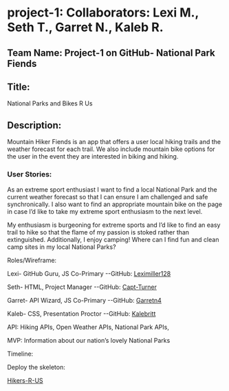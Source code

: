 # project-1: Collaborators: Lexi M., Seth T., Garret N., Kaleb R.

## Team Name: Project-1 on GitHub- National Park Fiends

## Title: 

National Parks and Bikes R Us

## Description: 

Mountain Hiker Fiends is an app that offers a user local hiking trails and the weather forecast for each trail. We also include mountain bike options for the user in the event they are interested in biking and hiking.

### User Stories:

As an extreme sport enthusiast I want to find a local National Park and the current weather forecast so that I can ensure I am challenged and safe synchronically.
I also want to find an appropriate mountain bike on the page in case I’d like to take my extreme sport enthusiasm to the next level.

My enthusiasm is burgeoning for extreme sports and I’d like to find an easy trail to hike so that the flame of my passion is stoked rather than extinguished.
Additionally, I enjoy camping! Where can I find fun and clean camp sites in my local National Parks?

Roles/Wireframe:

Lexi- GitHub Guru, JS Co-Primary --GitHub: [Leximiller128](https://github.com/Leximiller128)

Seth- HTML, Project Manager --GitHub: [Capt-Turner](https://github.com/Capt-Turner)

Garret- API Wizard, JS Co-Primary --GitHub: [Garretn4](https://github.com/Garretn4)

Kaleb- CSS, Presentation Proctor --GitHub: [Kalebritt](https://github.com/kalebritt)

API:
Hiking APIs,
Open Weather APIs,
National Park APIs,

MVP:
Information about our nation’s lovely National Parks

Timeline:

Deploy the skeleton:

[Hikers-R-US](https://leximiller128.github.io/project-1-Hikers-R-US/)

